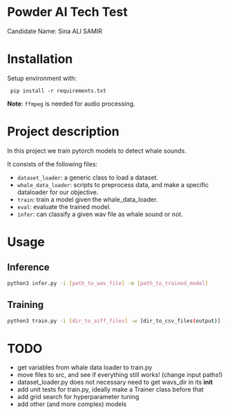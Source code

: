 # Powder AI Tech Test
Candidate Name: Sina ALI SAMIR

# Installation
Setup environment with:

```
 pip install -r requirements.txt
```

**Note**: `ffmpeg` is needed for audio processing.

# Project description
In this project we train pytorch models to detect whale sounds. 

It consists of the following files:
- `dataset_loader`: a generic class to load a dataset.
- `whale_data_loader`: scripts to preprocess data, and make a specific dataloader for our objective. 
- `train`: train a model given the whale_data_loader.
- `eval`: evaluate the trained model.
- `ìnfer`: can classify a given wav file as whale sound or not.

# Usage


## Inference

```bash
python3 infer.py -i [path_to_wav_file] -m [path_to_trained_model]  
```

## Training 

```bash
python3 train.py -i [dir_to_aiff_files] -w [dir_to_csv_files(output)] -j [path_to_json_file(output)] -c [path_to_csv_file_labels]
```

# TODO
- get variables from whale data loader to train.py
- move files to src, and see if everything still works! (change input paths!)
- dataset_loader.py does not necessary need to get wavs_dir in its __init__
- add unit tests for train.py, ideally make a Trainer class before that
- add grid search for hyperparameter tuning
- add other (and more complex) models
